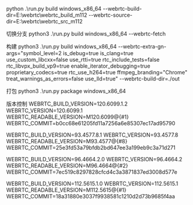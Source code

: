 python .\run.py build windows_x86_64 --webrtc-build-dir=E:\webrtc\webrtc_build_m112 --webrtc-source-dir=E:\webrtc\webrtc_src_m112

切换分支
python3 .\run.py build windows_x86_64 --webrtc-fetch

构建
python3 .\run.py build windows_x86_64 --webrtc-extra-gn-args="symbol_level=2 is_debug=true is_clang=true use_custom_libcxx=false use_rtti=true rtc_include_tests=false rtc_libvpx_build_vp9=true enable_iterator_debugging=true proprietary_codecs=true rtc_use_h264=true ffmpeg_branding=\"Chrome\" treat_warnings_as_errors=false use_lld=true" --webrtc-build-dir=./out

打包
python3 .\run.py package windows_x86_64

版本控制
WEBRTC_BUILD_VERSION=120.6099.1.2
WEBRTC_VERSION=120.6099.1
WEBRTC_READABLE_VERSION=M120.6099@{#1}
WEBRTC_COMMIT=b0cc68e61205fd11a7256a6e85307ec17ad95790

WEBRTC_BUILD_VERSION=93.4577.8.1
WEBRTC_VERSION=93.4577.8
WEBRTC_READABLE_VERSION=M93.4577@{#8}
WEBRTC_COMMIT=25e3fd53a79bfdb2bd647ee3a199eb9c3a71d271

WEBRTC_BUILD_VERSION=96.4664.2.0
WEBRTC_VERSION=96.4664.2
WEBRTC_READABLE_VERSION=M96.4664@{#2}
WEBRTC_COMMIT=7ec519c8297828cfcd4c3a3871837ed3008d577e

WEBRTC_BUILD_VERSION=112.5615.1.0
WEBRTC_VERSION=112.5615.1
WEBRTC_READABLE_VERSION=M112.5615@{#1}
WEBRTC_COMMIT=18a31880e3037f9938581c1210d2d73b9685f4aa

